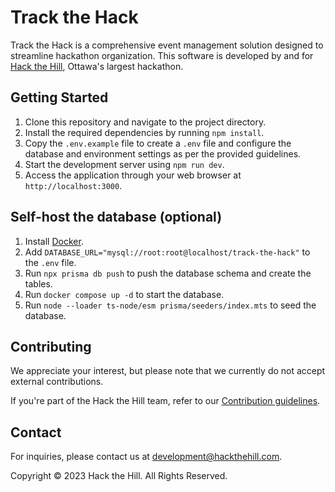 # Track the Hack

Track the Hack is a comprehensive event management solution designed to streamline hackathon organization. This software is developed by and for [Hack the Hill](https://hackthehill.com), Ottawa's largest hackathon.

## Getting Started

1. Clone this repository and navigate to the project directory.
2. Install the required dependencies by running `npm install`.
3. Copy the `.env.example` file to create a `.env` file and configure the database and environment settings as per the provided guidelines.
4. Start the development server using `npm run dev`.
5. Access the application through your web browser at `http://localhost:3000`.

## Self-host the database (optional)

1. Install [Docker](https://docs.docker.com/get-docker/).
2. Add `DATABASE_URL="mysql://root:root@localhost/track-the-hack"` to the `.env` file.
3. Run `npx prisma db push` to push the database schema and create the tables.
4. Run `docker compose up -d` to start the database.
5. Run `node --loader ts-node/esm prisma/seeders/index.mts` to seed the database.

## Contributing

We appreciate your interest, but please note that we currently do not accept external contributions.

If you're part of the Hack the Hill team, refer to our [Contribution guidelines](https://github.com/HacktheHill/.github/blob/main/CONTRIBUTING.md).

## Contact

For inquiries, please contact us at [development@hackthehill.com](mailto:development@hackthehill.com).

Copyright © 2023 Hack the Hill. All Rights Reserved.
